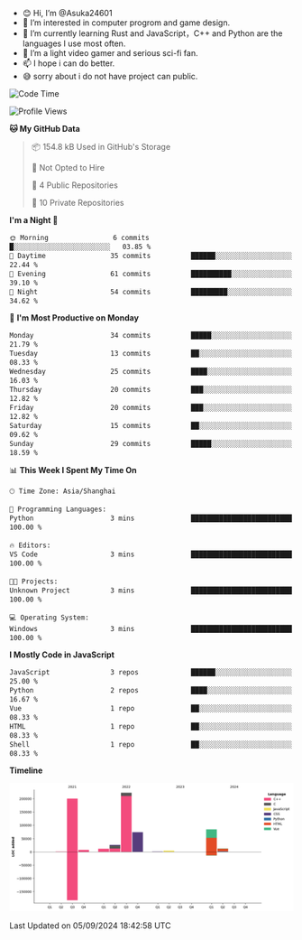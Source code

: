 - 😊 Hi, I’m @Asuka24601
- 👀 I’m interested in computer progrom and game design.
- 🌱 I’m currently learning Rust and JavaScript，C++ and Python are the languages I use most often.
- 💞️ I’m a light video gamer and serious sci-fi fan.
- 📫 I hope i can do better.
- 😅 sorry about i do not have project can public.

<!--START_SECTION:waka-->
![Code Time](http://img.shields.io/badge/Code%20Time-667%20hrs%2049%20mins-blue)

![Profile Views](http://img.shields.io/badge/Profile%20Views-0-blue)

**🐱 My GitHub Data** 

> 📦 154.8 kB Used in GitHub's Storage 
 > 
> 🚫 Not Opted to Hire
 > 
> 📜 4 Public Repositories 
 > 
> 🔑 10 Private Repositories 
 > 
**I'm a Night 🦉** 

```text
🌞 Morning                6 commits           █░░░░░░░░░░░░░░░░░░░░░░░░   03.85 % 
🌆 Daytime                35 commits          ██████░░░░░░░░░░░░░░░░░░░   22.44 % 
🌃 Evening                61 commits          ██████████░░░░░░░░░░░░░░░   39.10 % 
🌙 Night                  54 commits          █████████░░░░░░░░░░░░░░░░   34.62 % 
```
📅 **I'm Most Productive on Monday** 

```text
Monday                   34 commits          █████░░░░░░░░░░░░░░░░░░░░   21.79 % 
Tuesday                  13 commits          ██░░░░░░░░░░░░░░░░░░░░░░░   08.33 % 
Wednesday                25 commits          ████░░░░░░░░░░░░░░░░░░░░░   16.03 % 
Thursday                 20 commits          ███░░░░░░░░░░░░░░░░░░░░░░   12.82 % 
Friday                   20 commits          ███░░░░░░░░░░░░░░░░░░░░░░   12.82 % 
Saturday                 15 commits          ██░░░░░░░░░░░░░░░░░░░░░░░   09.62 % 
Sunday                   29 commits          █████░░░░░░░░░░░░░░░░░░░░   18.59 % 
```


📊 **This Week I Spent My Time On** 

```text
🕑︎ Time Zone: Asia/Shanghai

💬 Programming Languages: 
Python                   3 mins              █████████████████████████   100.00 % 

🔥 Editors: 
VS Code                  3 mins              █████████████████████████   100.00 % 

🐱‍💻 Projects: 
Unknown Project          3 mins              █████████████████████████   100.00 % 

💻 Operating System: 
Windows                  3 mins              █████████████████████████   100.00 % 
```

**I Mostly Code in JavaScript** 

```text
JavaScript               3 repos             ██████░░░░░░░░░░░░░░░░░░░   25.00 % 
Python                   2 repos             ████░░░░░░░░░░░░░░░░░░░░░   16.67 % 
Vue                      1 repo              ██░░░░░░░░░░░░░░░░░░░░░░░   08.33 % 
HTML                     1 repo              ██░░░░░░░░░░░░░░░░░░░░░░░   08.33 % 
Shell                    1 repo              ██░░░░░░░░░░░░░░░░░░░░░░░   08.33 % 
```



**Timeline**

![Lines of Code chart](https://raw.githubusercontent.com/Asuka24601/Asuka24601/main/assets/bar_graph.png)


 Last Updated on 05/09/2024 18:42:58 UTC
<!--END_SECTION:waka-->
